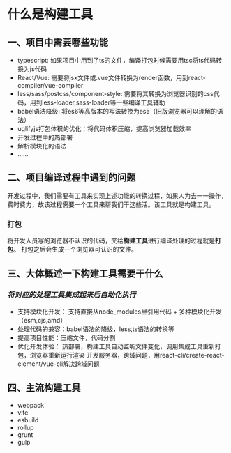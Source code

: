 # 什么是构建工具

## 一、项目中需要哪些功能

* typescript: 如果项目中用到了ts的文件，编译打包时候需要用tsc将ts代码转换为js代码
* React/Vue: 需要将jsx文件或.vue文件转换为render函数，用到react-compiler/vue-compiler
* less/sass/postcss/component-style: 需要将其转换为浏览器识别的css代码，用到less-loader,sass-loader等一些编译工具辅助
* babel语法降级: 将es6等高版本的写法转换为es5（旧版浏览器可以理解的语法）
* uglifyjs打包体积的优化：将代码体积压缩，提高浏览器加载效率
* 开发过程中的热部署
* 解析模块化的语法
* ......  

## 二、项目编译过程中遇到的问题

开发过程中，我们需要有工具来实现上述功能的转换过程，如果人为去一一操作，费时费力，故该过程需要一个工具来帮我们干这些活。该工具就是构建工具。

### 打包

将开发人员写的浏览器不认识的代码，交给**构建工具**进行编译处理的过程就是**打包**。
打包之后会生成一个浏览器可认识的文件。

## 三、大体概述一下构建工具需要干什么

### ***将对应的处理工具集成起来后自动化执行***

* 支持模块化开发： 支持直接从node_modules里引用代码 + 多种模块化开发（esm,cjs,amd）
* 处理代码的兼容：babel语法的降级，less,ts语法的转换等
* 提高项目性能：压缩文件，代码分割
* 优化开发体验：
    热部署，构建工具自动监听文件变化，调用集成工具重新打包，浏览器重新运行渲染
    开发服务器，跨域问题，用react-cli/create-react-element/vue-cli解决跨域问题

## 四、主流构建工具

* webpack
* vite
* esbuild
* rollup
* grunt
* gulp

